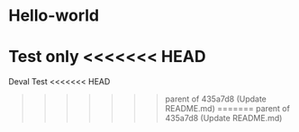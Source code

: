 # Hello-world
Test only
<<<<<<< HEAD
=======
Deval Test
<<<<<<< HEAD
>>>>>>> parent of 435a7d8 (Update README.md)
=======
>>>>>>> parent of 435a7d8 (Update README.md)
